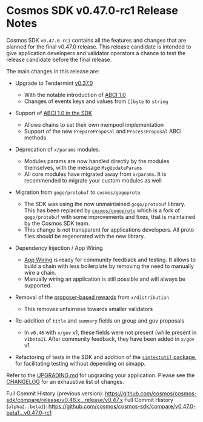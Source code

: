 # Cosmos SDK v0.47.0-rc1 Release Notes

Cosmos SDK `v0.47.0-rc1` contains all the features and changes that are planned for the final v0.47.0 release.
This release candidate is intended to give application developers and validator operators a chance to test the release candidate before the final release.

The main changes in this release are:

* Upgrade to Tendermint [v0.37.0](https://github.com/tendermint/tendermint/blob/v0.37.0-rc2/CHANGELOG_PENDING.md)
    * With the notable introduction of [ABCI 1.0](https://medium.com/the-interchain-foundation/tendermints-new-application-blockchain-interface-abci-86d46bd6f987)
    * Changes of events keys and values from `[]byte` to `string`

* Support of [ABCI 1.0 in the SDK](https://docs.cosmos.network/main/building-apps/app-mempool)
    * Allows chains to set their own mempool implementation
    * Support of the new `PrepareProposal` and `ProcessProposal` ABCI methods

* Deprecation of `x/params` modules.
    * Modules params are now handled directly by the modules themselves, with the message `MsgUpdateParams`
    * All core modules have migrated away from `x/params`. It is recommended to migrate your custom modules as well

* Migration from `gogo/protobuf` to `cosmos/gogoproto`
    * The SDK was using the now unmaintained `gogo/protobuf` library. This has been replaced by [`cosmos/gogoproto`](https://github.com/cosmos/gogoproto) which is a fork of `gogo/protobuf` with some improvements and fixes, that is maintained by the Cosmos SDK team.
    * This change is not transparent for applications developers. All proto files should be regenerated with the new library.

* Dependency Injection / App Wiring
    * [App Wiring](https://docs.cosmos.network/main/building-apps/app-go-v2) is ready for community feedback and testing. It allows to build a chain with less boilerplate by removing the need to manually wire a chain.
    * Manually wiring an application is still possible and will always be supported.

* Removal of the [proposer-based rewards](https://github.com/cosmos/cosmos-sdk/issues/12667) from `x/distribution`
    * This removes unfairness towards smaller validators

* Re-addition of `title` and `summary` fields on group and gov proposals
    * In `v0.46` with `x/gov` v1, these fields were not present (while present in `v1beta1`). After community feedback, they have been added in `x/gov` v1

* Refactoring of tests in the SDK and addition of the [`simtestutil` package](https://pkg.go.dev/github.com/cosmos/cosmos-sdk/testutil/sims), for facilitating testing without depending on simapp.

Refer to the [UPGRADING.md](https://github.com/cosmos/cosmos-sdk/blob/release/v0.47.x/UPGRADING.md) for upgrading your application.
Please see the [CHANGELOG](https://github.com/cosmos/cosmos-sdk/blob/release/v0.47.x/CHANGELOG.md) for an exhaustive list of changes.

Full Commit History (previous version): https://github.com/cosmos/cosmos-sdk/compare/release/v0.46.x...release/v0.47.x
Full Commit History (`alpha2..beta1`): https://github.com/cosmos/cosmos-sdk/compare/v0.47.0-beta1...v0.47.0-rc1
